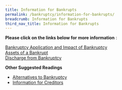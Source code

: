 ```yaml
---
title: Information for Bankrupts
permalink: /bankruptcy/information-for-bankrupts/
breadcrumb: Information for Bankrupts
third_nav_title: Information for Bankrupts
---
```

**Please click on the links below for more information** :

[Bankruptcy Application and Impact of Bankruptcy](/bankruptcy/information-for-bankrupts/impact-of-bankruptcy/) <br> 
[Assets of a Bankrupt](/bankruptcy/information-for-bankrupts/assets-of-a-bankrupt/) <br> 
[Discharge from Bankruptcy](/bankruptcy/information-for-bankrupts/discharge-from-bankruptcy/) <br>


<b>Other Suggested Readings </b>
* [Alternatives to Bankruptcy](/bankruptcy/alternatives-to-bankruptcy/)
* [Information for Creditors](/bankruptcy/information-for-stakeholders/information-for-creditors/)